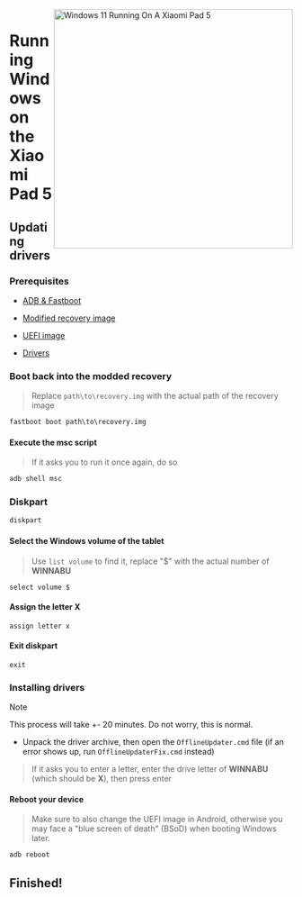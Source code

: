 <img align="right" src="https://raw.githubusercontent.com/erdilS/Port-Windows-11-Xiaomi-Pad-5/main/nabu.png" width="425" alt="Windows 11 Running On A Xiaomi Pad 5">

# Running Windows on the Xiaomi Pad 5

## Updating drivers

### Prerequisites
- [ADB & Fastboot](https://developer.android.com/studio/releases/platform-tools)

- [Modified recovery image](https://github.com/erdilS/Port-Windows-11-Xiaomi-Pad-5/releases/download/1.0/recovery.img)

- [UEFI image](https://github.com/erdilS/Port-Windows-11-Xiaomi-Pad-5/releases/tag/UEFI)

- [Drivers](https://github.com/erdilS/Port-Windows-11-Xiaomi-Pad-5/releases/tag/Drivers)

### Boot back into the modded recovery
> Replace `path\to\recovery.img` with the actual path of the recovery image
```cmd
fastboot boot path\to\recovery.img
```

#### Execute the msc script
> If it asks you to run it once again, do so
```cmd
adb shell msc
```

### Diskpart
```cmd
diskpart
```

#### Select the Windows volume of the tablet
> Use `list volume` to find it, replace "$" with the actual number of **WINNABU**
```diskpart
select volume $
```

#### Assign the letter X
```diskpart
assign letter x
```

#### Exit diskpart
```diskpart
exit
```

### Installing drivers
> [!Note]
> This process will take +- 20 minutes. Do not worry, this is normal.

- Unpack the driver archive, then open the `OfflineUpdater.cmd` file (if an error shows up, run `OfflineUpdaterFix.cmd` instead)

> If it asks you to enter a letter, enter the drive letter of **WINNABU** (which should be **X**), then press enter

#### Reboot your device
> Make sure to also change the UEFI image in Android, otherwise you may face a "blue screen of death" (BSoD) when booting Windows later.
```cmd
adb reboot
```

## Finished!





